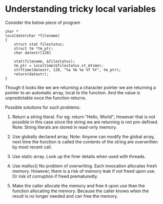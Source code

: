 Understanding tricky local variables
====================================

Consider the below piece of program

```
char *
localdate(char *filename)
{
    struct stat filestatus;
    struct tm *tm_ptr;
    char datestr[128]

    stat(filename, &filestatus);
    tm_ptr = localtime(&filestatus.st_mtime);
    strftime(datestr, 128, "%a %b %e %T %Y", tm_ptr);
    return(datestr);
}
```
Though it looks like we are returning a character pointer we are returning a
pointer to an automatic array, local to the function. And the value is
unpredictable once the function returns.

Possible solutions for such problems:

1. Return a string literal. For eg: return "Hello, World";
   However that is not possible in this case since the string we are returning
   is not pre-defined.
   Note: String literals are stored in read-only memory.

2. Use globally declared array.
   Note: Anyone can modify the global array, next time the function is called
         the contents of the string are overwritten by most recent call.

3. Use static array.
   Look up the finer details when used with threads.

4. Use malloc()
   No problem of overwriting. Each invocation allocates fresh memory. However,
   there is a risk of memory leak if not freed upon use. Or risk of corruption
   if freed prematuredly.

5. Make the caller allocate the memory and free it upon use than the function
   allocating the memory. Because the caller knows when the result is no longer
   needed and can free the memory.

